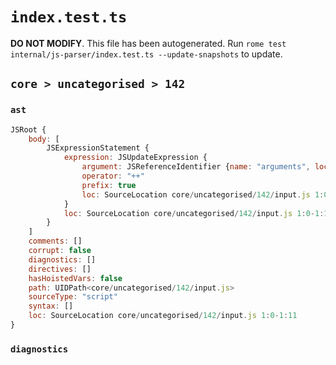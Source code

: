 # `index.test.ts`

**DO NOT MODIFY**. This file has been autogenerated. Run `rome test internal/js-parser/index.test.ts --update-snapshots` to update.

## `core > uncategorised > 142`

### `ast`

```javascript
JSRoot {
	body: [
		JSExpressionStatement {
			expression: JSUpdateExpression {
				argument: JSReferenceIdentifier {name: "arguments", loc: SourceLocation core/uncategorised/142/input.js 1:2-1:11 (arguments)}
				operator: "++"
				prefix: true
				loc: SourceLocation core/uncategorised/142/input.js 1:0-1:11
			}
			loc: SourceLocation core/uncategorised/142/input.js 1:0-1:11
		}
	]
	comments: []
	corrupt: false
	diagnostics: []
	directives: []
	hasHoistedVars: false
	path: UIDPath<core/uncategorised/142/input.js>
	sourceType: "script"
	syntax: []
	loc: SourceLocation core/uncategorised/142/input.js 1:0-1:11
}
```

### `diagnostics`

```

```
